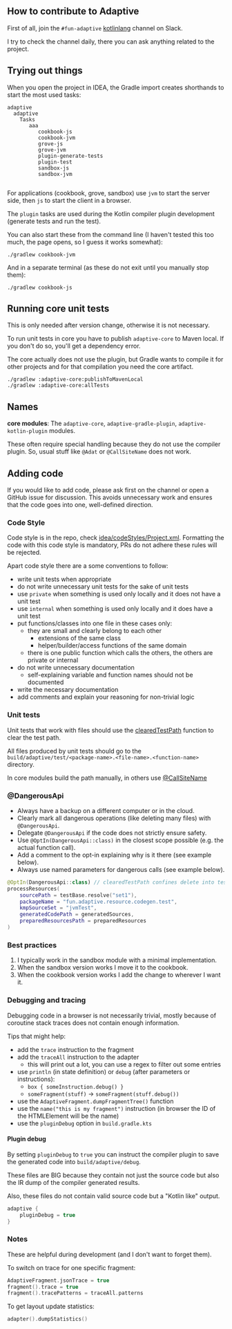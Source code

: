## How to contribute to Adaptive

First of all, join the `#fun-adaptive` [kotlinlang](https://slack-chats.kotlinlang.org/) channel on Slack.

I try to check the channel daily, there you can ask anything related to the project.

## Trying out things

When you open the project in IDEA, the Gradle import creates shorthands to start
the most used tasks:

```text
adaptive
  adaptive
    Tasks
       aaa
          cookbook-js
          cookbook-jvm
          grove-js
          grove-jvm
          plugin-generate-tests
          plugin-test
          sandbox-js
          sandbox-jvm
          
```

For applications (cookbook, grove, sandbox) use `jvm` to start the server side, then `js`
to start the client in a browser.

The `plugin` tasks are used during the Kotlin compiler plugin development (generate tests
and run the test).

You can also start these from the command line (I haven't tested this too much, the page opens,
so I guess it works somewhat):

```shell
./gradlew cookbook-jvm
```

And in a separate terminal (as these do not exit until you manually stop them):

```shell
./gradlew cookbook-js
```

## Running core unit tests

This is only needed after version change, otherwise it is not necessary.

To run unit tests in core you have to publish `adaptive-core` to Maven local. If you don't
do so, you'll get a dependency error.

The core actually does not use the plugin, but Gradle wants to compile it for other projects
and for that compilation you need the core artifact.

```shell
./gradlew :adaptive-core:publishToMavenLocal
./gradlew :adaptive-core:allTests
```

## Names

**core modules**: The `adaptive-core`, `adaptive-gradle-plugin`, `adaptive-kotlin-plugin` modules.

These often require special handling because they do not use the compiler plugin.
So, usual stuff like `@Adat` or `@CallSiteName` does not work.

## Adding code 

If you would like to add code, please ask first on the channel or open a GitHub issue for discussion.
This avoids unnecessary work and ensures that the code goes into one, well-defined direction.

### Code Style

Code style is in the repo, check [idea/codeStyles/Project.xml](../.idea/codeStyles/Project.xml). Formatting the code
with this code style is mandatory, PRs do not adhere these rules will be rejected.

Apart code style there are a some conventions to follow:

- write unit tests when appropriate
- do not write unnecessary unit tests for the sake of unit tests
- use `private` when something is used only locally and it does not have a unit test
- use `internal` when something is used only locally and it does have a unit test
- put functions/classes into one file in these cases only:
  - they are small and clearly belong to each other
    - extensions of the same class
    - helper/builder/access functions of the same domain
  - there is one public function which calls the others, the others are private or internal
- do not write unnecessary documentation
  - self-explaining variable and function names should not be documented
- write the necessary documentation
- add comments and explain your reasoning for non-trivial logic

### Unit tests

Unit tests that work with files should use the [clearedTestPath](/adaptive-core/src/commonMain/kotlin/fun/adaptive/utility/path.kt) function to clear the test path.

All files produced by unit tests should go to the `build/adaptive/test/<package-name>.<file-name>.<function-name>` directory.

In core modules build the path manually, in others use [@CallSiteName](/adaptive-core/src/commonMain/kotlin/fun/adaptive/reflect/CallSiteName.kt)

### @DangerousApi

- Always have a backup on a different computer or in the cloud.
- Clearly mark all dangerous operations (like deleting many files) with `@DangerousApi`.
- Delegate `@DangerousApi` if the code does not strictly ensure safety.
- Use `@OptIn(DangerousApi::class)` in the closest scope possible (e.g. the actual function call).
- Add a comment to the opt-in explaining why is it there (see example below).
- Always use named parameters for dangerous calls (see example below).

```kotlin
@OptIn(DangerousApi::class) // clearedTestPath confines delete into test working directory
processResources(
    sourcePath = testBase.resolve("set1"),
    packageName = "fun.adaptive.resource.codegen.test",
    kmpSourceSet = "jvmTest",
    generatedCodePath = generatedSources,
    preparedResourcesPath = preparedResources
)
```

### Best practices

1. I typically work in the sandbox module with a minimal implementation.
2. When the sandbox version works I move it to the cookbook.
3. When the cookbook version works I add the change to wherever I want it.

### Debugging and tracing

Debugging code in a browser is not necessarily trivial, mostly because of coroutine stack traces does 
not contain enough information.

Tips that might help:

* add the `trace` instruction to the fragment
* add the `traceAll` instruction to the adapter
  * this will print out a lot, you can use a regex to filter out some entries
* use `println` (in state definition) or `debug` (after parameters or instructions):
  * `box { someInstruction.debug() }`
  * `someFragment(stuff)` -> `someFragment(stuff.debug())`
* use the `AdaptiveFragment.dumpFragmentTree()` function
* use the `name("this is my fragment")` instruction (in browser the ID of the HTMLElement will be the name)
* use the `pluginDebug` option in `build.gradle.kts`

#### Plugin debug

By setting `pluginDebug` to `true` you can instruct the compiler plugin to save
the generated code into `build/adaptive/debug`.

These files are BIG because they contain not just the source code but also the IR dump
of the compiler generated results.

Also, these files do not contain valid source code but a "Kotlin like" output.

```kotlin
adaptive {
    pluginDebug = true
}
```

### Notes

These are helpful during development (and I don't want to forget them).

To switch on trace for one specific fragment:

```kotlin
AdaptiveFragment.jsonTrace = true
fragment().trace = true
fragment().tracePatterns = traceAll.patterns
```

To get layout update statistics:

```kotlin
adapter().dumpStatistics()
```